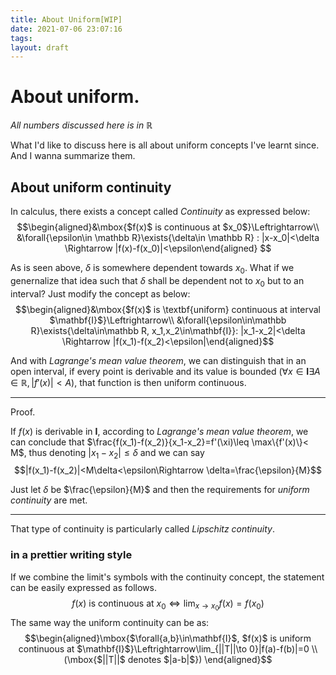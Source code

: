 ```yaml
---
title: About Uniform[WIP]
date: 2021-07-06 23:07:16
tags:
layout: draft
---
```

<style>
@import url('https://fonts.googleapis.com/css2?family=Libre+Baskerville:ital,wght@0,400;0,700;1,400&display=swap');
html{font-family: "Libre Baskerville";}
</style>
# About uniform.
_All numbers discussed here is in $\mathbb{R}$_

What I'd like to discuss here is all about uniform concepts I've learnt since. And I wanna summarize them.

## About uniform continuity
In calculus, there exists a concept called _Continuity_ as expressed below:
$$\begin{aligned}&\mbox{$f(x)$ is continuous at $x_0$}\Leftrightarrow\\ &\forall{\epsilon\in \mathbb R}\exists{\delta\in \mathbb R} : |x-x_0|<\delta \Rightarrow |f(x)-f(x_0)|<\epsilon\end{aligned} $$

As is seen above, $\delta$ is somewhere dependent towards $x_0$. What if we genernalize that idea such that $\delta$ shall be dependent not to $x_0$ but to an interval? Just modify the concept as below:
$$\begin{aligned}&\mbox{$f(x)$ is \textbf{uniform} continuous at interval $\mathbf{I}$}\Leftrightarrow\\ &\forall{\epsilon\in\mathbb R}\exists{\delta\in\mathbb R, x_1,x_2\in\mathbf{I}}: |x_1-x_2|<\delta \Rightarrow |f(x_1)-f(x_2)<\epsilon|\end{aligned}$$

And with _Lagrange's mean value theorem_, we can distinguish that in an open interval, if every point is derivable and its value is bounded ($\forall x \in\mathbf{I}\exists A \in\mathbb{R}, |f'(x)|<A$), that function is then uniform continuous.

----

Proof.

If $f(x)$ is derivable in $\mathbf{I}$, according to _Lagrange's mean value theorem_, we can conclude that $\frac{f(x_1)-f(x_2)}{x_1-x_2}=f'(\xi)\leq \max\{f'(x)\}< M$, thus denoting $|x_1-x_2|\leq \delta$ and we can say
$$|f(x_1)-f(x_2)|<M\delta<\epsilon\Rightarrow \delta=\frac{\epsilon}{M}$$

Just let $\delta$ be $\frac{\epsilon}{M}$ and then the requirements for _uniform continuity_ are met.

----

That type of continuity is particularly called _Lipschitz continuity_.

### in a prettier writing style
If we combine the limit's symbols with the continuity concept, the statement can be easily expressed as follows.
$$\mbox{$f(x)$ is continuous at $x_0$}\Leftrightarrow\lim_{x\to x_0}f(x)=f(x_0) $$
The same way the uniform continuity can be as:
$$\begin{aligned}\mbox{$\forall{a,b}\in\mathbf{I}$, $f(x)$ is uniform continuous at $\mathbf{I}$}\Leftrightarrow\lim_{||T||\to 0}|f(a)-f(b)|=0 \\(\mbox{$||T||$ denotes $|a-b|$}) \end{aligned}$$